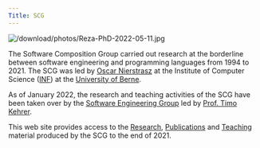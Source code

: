 ```yaml
---
Title: SCG
---
```


![/download/photos/Reza-PhD-2022-05-11.jpg](%assets_url%/download/photos/Reza-PhD-2022-05-11.jpg)

The Software Composition Group carried out research at the borderline between software engineering and programming languages from 1994 to 2021.
The SCG was led by [Oscar Nierstrasz](%base_url%/staff/oscar) at the Institute of Computer Science ([INF](http://www.inf.unibe.ch/index_eng.html)) at the [University of Berne](http://www.unibe.ch/).

As of January 2022, the research and teaching activities of the SCG have been taken over by the [Software Engineering Group](https://seg.inf.unibe.ch) led by [Prof. Timo Kehrer](https://seg.inf.unibe.ch/people/timo/).

This web site provides access to the [Research](%base_url%/research), [Publications](%base_url%/publications) and [Teaching](%base_url%/teaching) material produced by the SCG to the end of 2021.
